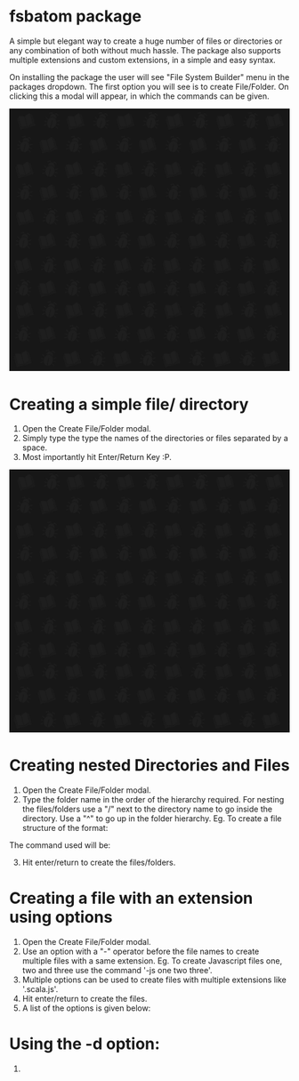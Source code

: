 # fsbatom package

A simple but elegant way to create a huge number of files or directories or any combination of both without much hassle.
The package also supports multiple extensions and custom extensions, in a simple and easy syntax.

On installing the package the user will see "File System Builder" menu in the packages dropdown. The first option you will see is to create File/Folder. On clicking this a modal will appear, in which the commands can be given.

 ![screenshot of fsb modal](https://github.com/KaushikIyer16/AndroProjects/blob/master/AndroidStudioProjects/AndroidStudioProjects/BugBook/app/src/main/res/BugBook.jpg)

# Creating a simple file/ directory

1. Open the Create File/Folder modal.
2. Simply type the type the names of the directories or files separated by a space.
3. Most importantly hit Enter/Return Key :P.

![creating a simple file/ directory](https://github.com/KaushikIyer16/AndroProjects/blob/master/AndroidStudioProjects/AndroidStudioProjects/BugBook/app/src/main/res/BugBook.jpg)

# Creating nested Directories and Files

1. Open the Create File/Folder modal.
2. Type the folder name in the order of the hierarchy required. For nesting the files/folders use a "/" next to the directory name to go inside the directory. Use a "^" to go up in the folder hierarchy. Eg.
To create a file structure of the format:

The command used will be:

3. Hit enter/return to create the files/folders.

# Creating a file with an extension using options

1. Open the Create File/Folder modal.
2. Use an option with a "-" operator before the file names to create multiple files with a same extension. Eg. To create Javascript files one, two and three use the command '-js one two three'.
3. Multiple options can be used to create files with multiple extensions like '.scala.js'.
4. Hit enter/return to create the files.
5. A list of the options is given below:

# Using the -d option:

1. 
